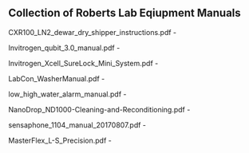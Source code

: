 ## Collection of Roberts Lab Eqiupment Manuals

CXR100_LN2_dewar_dry_shipper_instructions.pdf -

Invitrogen_qubit_3.0_manual.pdf -

Invitrogen_Xcell_SureLock_Mini_System.pdf -

LabCon_WasherManual.pdf -

low_high_water_alarm_manual.pdf -

NanoDrop_ND1000-Cleaning-and-Reconditioning.pdf -

sensaphone_1104_manual_20170807.pdf -

MasterFlex_L-S_Precision.pdf - 
